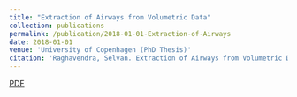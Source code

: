 ```yaml
---
title: "Extraction of Airways from Volumetric Data"
collection: publications
permalink: /publication/2018-01-01-Extraction-of-Airways
date: 2018-01-01
venue: 'University of Copenhagen (PhD Thesis)'
citation: 'Raghavendra, Selvan. Extraction of Airways from Volumetric Data. Department of Computer Science, Faculty of Science, University of Copenhagen, 2018.'
---
```

[PDF](https://static-curis.ku.dk/portal/files/209119534/raghavendraSelvanPhDThesis.pdf)

